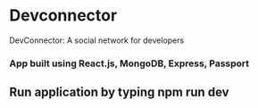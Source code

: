 # Devconnector

DevConnector: A social network for developers

### App built using React.js, MongoDB, Express, Passport

## Run application by typing npm run dev

